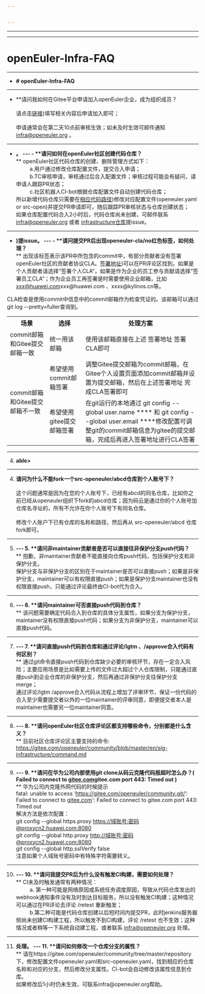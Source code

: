 ```yaml
---


---
```


<hr>
<hr>
<h1 id="openeuler-infra-faq">openEuler-Infra-FAQ</h1>
<hr>
<ul>
<li><strong># openEuler-Infra-FAQ
</strong></li></ul><hr>
<ul>
<li>**请问我如何在Gitee平台申请加入openEuler企业，成为组织成员？<br><br>
请点击<a href="**  
请点击[链接](https://gitee.com/open_euler?invite=4bd118cb5f4df496b4853e5c503647064738f7657ef96a848e7cde0b62298f898e2a5d1b1b8079876b17c049295f276a1049f26840b012af">链接</a>)填写相关内容后申请加入即可；<br><br>
申请通常会在第二天10点前审核生效；如未及时生效可邮件通知 <a href="mailto:infra@openeuler.org">infra@openeuler.org</a> 。</li>
</ul>

<hr>
<ul>
<li><strong> 。
---
 - **请问如何在openEuler社区创建代码仓库？</strong><br>**  
openEuler社区代码仓库的创建、删除管理方式如下：<br>
   
  a.用户通过修改仓库配置文件，提交合入申请；<br>
   
  b.TC审核申请，审核通过后合入配置文件；审核过程可能会有疑问，请申请人跟踪PR状态；<br>
   
  c.社区机器人CI-bot根据仓库配置文件自动创建代码仓库；<br>    
所以新增代码仓库只需要在<a href="[相应代码路径](https://gitee.com/openeuler/community/tree/master/repository">相应代码路径</a>)修改对应配置文件(openeuler.yaml or src-open)并提交PR申请即可，随后跟踪PR审核状态与仓库创建状态；<br>
如果仓库配置代码合入2小时后，代码仓库尚未创建，可邮件联系 <a href="mailto:infra@openeuler.org">infra@openeuler.org</a> 或者 <a href=" 或者 [infrastructure仓库](https://gitee.com/openeuler/infrastructure">infrastructure仓库</a>提issue。</li>
</ul>
<hr>
<ul>
<li><strong>)提issue。
 ---
 - **请问提交PR后出现openeuler-cla/no红色标签，如何处理？</strong><br>
**  
 出现该标签表示该PR中所包含的commit中，有部分贡献者没有签署openEuler社区的贡献者协议CLA。<a href="[签署地址](https://clasign.osinfra.cn/sign/Z2l0ZWUlMkZvcGVuZXVsZXI=">签署地址</a>)可以在PR评论区找到。如果是个人贡献者请选择“签署个人CLA”，如果是作为企业的员工参与贡献请选择“签署员工CLA”；作为企业员工再签署是时需要使用企业邮箱，比如 <a href="mailto:xxx@huawei.com">xxx@huawei.com</a>xxx@huawei.com 、xxxx@kylinos.cn等。<br>
</li></ul><p>CLA检查是使用commit中信息中的commit邮箱作为检查凭证的。该邮箱可以通过git log --pretty=fuller查询到。</p>

<table>  
 <tbody><tr>  
 <th>场景</th>  
 <th>选择</th>  
 <th>处理方案</th>  
 </tr>  
 <tr>  
 <td>commit邮箱和Gitee提交邮箱一致</td>  
 <td>统一用该邮箱</td>  
 <td>使用该邮箱直接在上述 签署地址 签署CLA即可</td>  
 </tr>  
 <tr>  
 <td rowspan="2">commit邮箱和Gitee提交邮箱不一致</td>  
 <td>希望使用commit邮箱签署</td>  
 <td>调整Gitee提交邮箱为commit邮箱，在Gitee个人设置页面添加commit邮箱并设置为提交邮箱，然后在上述签署地址 完成CLA签署即可</td>  
 </tr>  
 <tr>  
 <td>希望使用gitee提交邮箱签署</td>  
 <td>在git运行的本地通过 git config --global user.name ****  和  git config --global user.email  ****修改配置可调整git的commit邮箱信息为gitee的提交邮箱，完成后再进入签署地址进行CLA签署</td>  
 </tr>  
</tbody></table>
<hr>
<ol start="4">
<li><strong>able&gt;
</strong></li></ol><hr>
<ol start="4">
<li><strong>请问为什么不能fork一个src-openeuler/abcd仓库到个人账号下？</strong><br><br>
这个问题通常是因为在您的个人账号下，已经有abcd的同名仓库，比如你之前已经从openeuler组织下fork的abcd仓库；因为码云是通过你的个人账号加仓库名寻址的，所有不允许在你个人账号下有同名仓库。<br><br>
修改个人账户下已有仓库的名称和路径，然后再从 src-openeuler/abcd 仓库fork即可。</li>
</ol>

<hr>
<ol start="5">
<li><strong>
---
 5. **请问非maintainer贡献者是否可以直接往非保护分支push代码？</strong><br>**  
抱歉，非maintainer贡献者不能直接向仓库push代码，包括保护分支和非保护分支。<br>
保护分支与非保护分支的区别在于maintainer是否可以直接push；如果是非保护分支，maintainer可以有权限直接push；如果是保护分支maintainer也没有权限直接push，只能通过评论最终由CI-bot代为合入。</li>
</ol>
<hr>
<ol start="6">
<li><strong>
---
 6. **请问maintainer可否直接push代码到仓库？</strong><br>**  
该问题需要确定代码合入到仓库的具体分支属性，如果分支为保护分支，maintainer没有权限直接push代码；如果分支为非保护分支，maintainer可以直接push代码。</li>
</ol>
<hr>
<ol start="7">
<li><strong>
---
 7. **请问直接push代码到仓库和通过评论/lgtm 、/approve合入代码有何区别？</strong><br>**  
通过git命令直接push代码到仓库缺少必要的审核环节，存在一定合入风险；主要应用场景是比如需要上传的文件过大超过个人仓库限制，只能通过直接push到企业仓库的非保护分支，然后再通过非保护分支往保护分支merge；<br>
通过评论/lgtm /approve合入代码从流程上增加了评审环节，保证一份代码的合入至少需要提交者以外的一位maintainer的评审同意，即便提交者本人是maintainer也需要另一位maintainer同意。</li>
</ol>
<hr>
<ol start="8">
<li><strong>
---
 8. **请问openEuler社区仓库评论区都支持哪些命令，分别都是什么含义？</strong><br>**  
目前社区仓库评论区主要支持的命令:<br>
<a href="
https://gitee.com/openeuler/community/blob/master/en/sig-infrastructure/command.md">https://gitee.com/openeuler/community/blob/master/en/sig-infrastructure/command.md</a></li>
</ol>
<hr>
<ol start="9">
<li><strong>
---
 9. **请问在华为公司内部使用git clone从码云克隆代码报超时怎么办？( Failed to connect to <a href="http://gitee.com">gitee.com</a>gitee.com port 443: Timed out )</strong><br>**  
华为公司内克隆外网代码的时候提示<br>
fatal: unable to access ‘<a href="'https://gitee.com/openeuler/community.git/">https://gitee.com/openeuler/community.git/</a>’: Failed to connect to <a href="http://gitee.com">gitee.com</a>': Failed to connect to gitee.com port 443: Timed out<br>
解决方法是依次配置：<br>
git config --global https.proxy <a href="https://%E5%9F%9F%E8%B4%A6%E5%8F%B7:%E5%AF%86%E7%A0%81@proxycn2.huawei.com:8080">https://域账号:密码@proxycn2.huawei.com:8080</a><br>
git config --global http.proxy <a href="http://%E5%9F%9F%E8%B4%A6%E5%8F%B7:%E5%AF%86%E7%A0%81@proxycn2.huawei.com:8080">http://域账号:密码@proxycn2.huawei.com:8080</a><br>
git config --global http.sslVerify false<br>
注意如果个人域账号密码中有特殊字符需要转义。</li>
</ol>
<hr>
<ol start="10">
<li><strong>
 ---
 10. **请问我提交PR后为什么没有触发CI构建，需要如何处理？</strong><br>
**
 CI未及时触发通常有两种情况：<br>
   
  a. 第一种可能是网络原因或系统任务调度原因，导致从代码仓库发出的webhook通知事件没有及时到达目标服务，所以没有触发CI构建；这种情况可以通过在PR评论去评论 /retest 重新触发；<br>
   
  b.第二种可能是代码仓库创建以后短时间内提交PR，此时jenkins服务器侧尚未创建CI构建工程，所以触发不到CI构建，评论 /retest 也不生效；这种情况或者稍等一下系统自动建工程，或者联系 <a href="mailto:infra@openeuler.org">infra@openeuler.org</a> 处理。</li>
</ol>
<hr>
<ol start="11">
<li><strong> 处理。
 ---
 11.  **请问如何修改一个仓库分支的属性？</strong><br>
**
 请在https://gitee.com/openeuler/community/tree/master/repository  下，修改配置文件openeuler.yaml和src-openeuler.yaml，找到相应的仓库名称和对应的分支，然后修改分支属性。CI-bot会自动修改该属性信息到仓库。<br>
 如果修改后1小时仍未生效，可联系infra@openeuler.org帮助。</li>
</ol>

